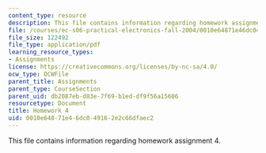```yaml
---
content_type: resource
description: This file contains information regarding homework assignment 4.
file: /courses/ec-s06-practical-electronics-fall-2004/0010e64871e46dc049162e2c66dfaec2_MITEC_S06F04_hw4.pdf
file_size: 122492
file_type: application/pdf
learning_resource_types:
- Assignments
license: https://creativecommons.org/licenses/by-nc-sa/4.0/
ocw_type: OCWFile
parent_title: Assignments
parent_type: CourseSection
parent_uid: db2087eb-d83e-7f69-b1ed-df9f56a15606
resourcetype: Document
title: Homework 4
uid: 0010e648-71e4-6dc0-4916-2e2c66dfaec2
---
```

This file contains information regarding homework assignment 4.